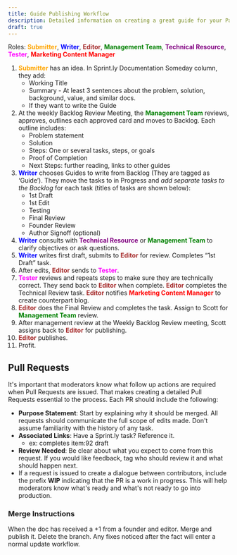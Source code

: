 ```yaml
---
title: Guide Publishing Workflow
description: Detailed information on creating a great guide for your Pantheon Drupal or WordPress site.
draft: true
---
```

Roles: <span style="color: orange">**Submitter**</span>, <span style="color: blue">**Writer**</span>, <span style="color: brown">**Editor**</span>, <span style="color: green">**Management Team**</span>, <span style="color: purple">**Technical Resource**</span>, <span style="color: magenta">**Tester**</span>, <span style="color: red">**Marketing Content Manager**</span>

1. <span style="color: orange">**Submitter**</span> has an idea. In Sprint.ly Documentation Someday column, they add:  
    - Working Title  
    - Summary - At least 3 sentences about the problem, solution, background, value, and similar docs.  
    - If they want to write the Guide  
2. At the weekly Backlog Review Meeting, the <span style="color: green">**Management Team**</span> reviews, approves, outlines each approved card and moves to Backlog. Each outline includes:
    - Problem statement
    - Solution
    - Steps: One or several tasks, steps, or goals
    - Proof of Completion
    - Next Steps: further reading, links to other guides
3. <span style="color: blue">**Writer**</span> chooses Guides to write from Backlog (They are tagged as ‘Guide’). They move the tasks to in Progress and *add separate tasks to the Backlog* for each task (titles of tasks are shown below):
    - 1st Draft
    - 1st Edit
    - Testing
    - Final Review
    - Founder Review
    - Author Signoff (optional)
4. <span style="color: blue">**Writer**</span> consults with <span style="color: purple">**Technical Resource**</span> or <span style="color: green">**Management Team**</span> to clarify objectives or ask questions.
5. <span style="color: blue">**Writer**</span> writes first draft, submits to <span style="color: brown">**Editor**</span> for review. Completes “1st Draft” task.
6. After edits, <span style="color: brown">**Editor**</span> sends to <span style="color: magenta">**Tester**</span>.
7. <span style="color: magenta">**Tester**</span> reviews and repeats steps to make sure they are technically correct. They send back to <span style="color: brown">**Editor**</span> when complete. <span style="color: brown">**Editor**</span> completes the Technical Review task. <span style="color: brown">**Editor**</span> notifies <span style="color: red">**Marketing Content Manager**</span> to create counterpart blog.
8. <span style="color: brown">**Editor**</span> does the Final Review and completes the task. Assign to Scott for <span style="color: green">**Management Team**</span> review.
9. After management review at the Weekly Backlog Review meeting, Scott assigns back to <span style="color: brown">**Editor**</span> for publishing.
10. <span style="color: brown">**Editor**</span> publishes.
11. Profit.

## Pull Requests

It's important that moderators know what follow up actions are required when Pull Requests are issued. That makes creating a detailed Pull Requests essential to the process. Each PR should include the following:

  - **Purpose Statement**: Start by explaining why it should be merged. All requests should communicate the full scope of edits made. Don't assume familiarity with the history of any task.
  - **Associated Links**: Have a Sprint.ly task? Reference it.
    - ex: completes item:92 draft
  - **Review Needed**: Be clear about what you expect to come from this request. If you would like feedback, tag who should review it and what should happen next.
  - If a request is issued to create a dialogue between contributors, include the prefix **WIP** indicating that the PR is a work in progress. This will help moderators know what's ready and what's not ready to go into production.

### Merge Instructions

When the doc has received a +1 from a founder and editor. Merge and publish it. Delete the branch. Any fixes noticed after the fact will enter a normal update workflow.
